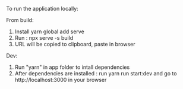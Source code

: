 To run the application locally: 

From build: 
1. Install yarn global add serve
2. Run : npx serve -s build
3. URL will be copied to clipboard, paste in browser

Dev:
1. Run "yarn" in app folder to intall dependencies
2. After dependencies are installed : run yarn run start:dev and go to http://localhost:3000 in your browser